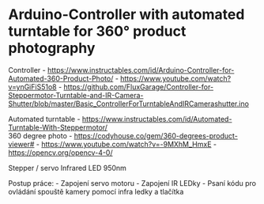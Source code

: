 # Arduino-Controller with automated turntable for 360° product photography

Controller - https://www.instructables.com/id/Arduino-Controller-for-Automated-360-Product-Photo/ 
           - https://www.youtube.com/watch?v=ynGiFiS51o8
           - https://github.com/FluxGarage/Controller-for-Steppermotor-Turntable-and-IR-Camera-Shutter/blob/master/Basic_ControllerForTurntableAndIRCamerashutter.ino

Automated turntable - https://www.instructables.com/id/Automated-Turntable-With-Steppermotor/  
360 degree photo - https://codyhouse.co/gem/360-degrees-product-viewer#
                 - https://www.youtube.com/watch?v=-9MXhM_HmxE
                 - https://opencv.org/opencv-4-0/


Stepper / servo 
Infrared LED 950nm

Postup práce:
           - Zapojení servo motoru
           - Zapojení IR LEDky
           - Psaní kódu pro ovládání spouště kamery pomocí infra ledky a tlačítka


